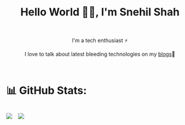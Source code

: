 <h1 align="center">Hello World 👋🏻, I'm Snehil Shah</h1></br>

<p align="center">I'm a tech enthusiast ⚡</p>
<p align="center">
I love to talk about latest bleeding technologies on my <a href="https://www.snehilshah.com/blogs" target="_blank">blogs</a>🚀
</p>
<p align="center">
 <a href="https://snehilshah.com" target="_blank"><img alt="" src="https://img.shields.io/badge/Portfolio-000?logo=archlinux&logoColor=0d9488&style=for-the-badge" style="vertical-align:center" /></a>
<a href="https://linkedin.com/in/VishwaGauravIn" target="_blank"><img alt="" src="https://img.shields.io/badge/LinkedIn-000?logo=linkedin&logoColor=0A66C2&style=for-the-badge" style="vertical-align:center" /></a>
<a href="https://stackoverflow.com/users/8958122/snehil-shah" target="_blank"><img alt="" src="https://img.shields.io/badge/StackOverflow-000?logo=stackoverflow&logoColor=f59e0b&style=for-the-badge" style="vertical-align:center" /></a>
<a href="https://twitter.com/snehil_shah27" target="_blank"><img alt="" src="https://img.shields.io/badge/Twitter-000?logo=Twitter&logoColor=1DA1F2&style=for-the-badge" style="vertical-align:center" /></a>
</p>

# 📊 GitHub Stats:

<div style="display: flex; gap: 1rem; object-fit: contain; aspect-ratio: 3/2;">

![](https://github-readme-streak-stats.herokuapp.com/?user=AdityaSawant0912&theme=dark&hide_border=false)<br/>

![](https://github-contributor-stats.vercel.app/api?username=snehilshah&limit=5&theme=onedark&combine_all_yearly_contributions=true)

</div>

<!--
[![](https://visitcount.itsvg.in/api?id=snehilshah&label=Profile%20Views&color=8&icon=2&pretty=true)](https://visitcount.itsvg.in) -->
